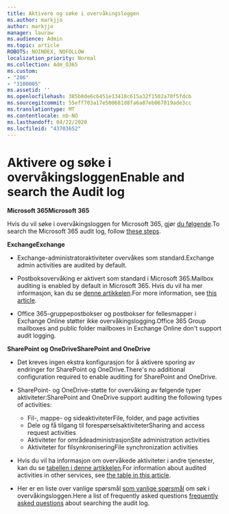 ```yaml
---
title: Aktivere og søke i overvåkingsloggen
ms.author: markjjo
author: markjjo
manager: lauraw
ms.audience: Admin
ms.topic: article
ROBOTS: NOINDEX, NOFOLLOW
localization_priority: Normal
ms.collection: Adm_O365
ms.custom:
- "286"
- "3100005"
ms.assetid: ''
ms.openlocfilehash: 385b8de6c6451e13418c615a32f1502a70f5fdcb
ms.sourcegitcommit: 55eff703a17e500681d8fa6a87eb067019ade3cc
ms.translationtype: MT
ms.contentlocale: nb-NO
ms.lasthandoff: 04/22/2020
ms.locfileid: "43703652"
---
```

# <a name="enable-and-search-the-audit-log"></a><span data-ttu-id="de781-102">Aktivere og søke i overvåkingsloggen</span><span class="sxs-lookup"><span data-stu-id="de781-102">Enable and search the Audit log</span></span>

<span data-ttu-id="de781-103">**Microsoft 365**</span><span class="sxs-lookup"><span data-stu-id="de781-103">**Microsoft 365**</span></span>

<span data-ttu-id="de781-104">Hvis du vil søke i overvåkingsloggen for Microsoft 365, gjør [du følgende](https://docs.microsoft.com/office365/securitycompliance/search-the-audit-log-in-security-and-compliance#search-the-audit-log).</span><span class="sxs-lookup"><span data-stu-id="de781-104">To search the Microsoft 365 audit log, follow [these steps](https://docs.microsoft.com/office365/securitycompliance/search-the-audit-log-in-security-and-compliance#search-the-audit-log).</span></span>

<span data-ttu-id="de781-105">**Exchange**</span><span class="sxs-lookup"><span data-stu-id="de781-105">**Exchange**</span></span>

- <span data-ttu-id="de781-106">Exchange-administratoraktiviteter overvåkes som standard.</span><span class="sxs-lookup"><span data-stu-id="de781-106">Exchange admin activities are audited by default.</span></span>

- <span data-ttu-id="de781-107">Postboksovervåking er aktivert som standard i Microsoft 365.</span><span class="sxs-lookup"><span data-stu-id="de781-107">Mailbox auditing is enabled by default in Microsoft 365.</span></span> <span data-ttu-id="de781-108">Hvis du vil ha mer informasjon, kan du se [denne artikkelen](https://docs.microsoft.com/office365/securitycompliance/enable-mailbox-auditing).</span><span class="sxs-lookup"><span data-stu-id="de781-108">For more information, see  [this article](https://docs.microsoft.com/office365/securitycompliance/enable-mailbox-auditing).</span></span>

- <span data-ttu-id="de781-109">Office 365-gruppepostbokser og postbokser for fellesmapper i Exchange Online støtter ikke overvåkingslogging.</span><span class="sxs-lookup"><span data-stu-id="de781-109">Office 365 Group mailboxes and public folder mailboxes in Exchange Online don't support audit logging.</span></span>

<span data-ttu-id="de781-110">**SharePoint og OneDrive**</span><span class="sxs-lookup"><span data-stu-id="de781-110">**SharePoint and OneDrive**</span></span>

- <span data-ttu-id="de781-111">Det kreves ingen ekstra konfigurasjon for å aktivere sporing av endringer for SharePoint og OneDrive.</span><span class="sxs-lookup"><span data-stu-id="de781-111">There's no additional configuration required to enable auditing for SharePoint and OneDrive.</span></span>

- <span data-ttu-id="de781-112">SharePoint- og OneDrive-støtte for overvåking av følgende typer aktiviteter:</span><span class="sxs-lookup"><span data-stu-id="de781-112">SharePoint and OneDrive support auditing the following types of activities:</span></span>

    - <span data-ttu-id="de781-113">Fil-, mappe- og sideaktiviteter</span><span class="sxs-lookup"><span data-stu-id="de781-113">File, folder, and page activities</span></span>
    - <span data-ttu-id="de781-114">Dele og få tilgang til forespørselsaktiviteter</span><span class="sxs-lookup"><span data-stu-id="de781-114">Sharing and access request activities</span></span>
    - <span data-ttu-id="de781-115">Aktiviteter for områdeadministrasjon</span><span class="sxs-lookup"><span data-stu-id="de781-115">Site administration activities</span></span>
    - <span data-ttu-id="de781-116">Aktiviteter for filsynkronisering</span><span class="sxs-lookup"><span data-stu-id="de781-116">File synchronization activities</span></span>

- <span data-ttu-id="de781-117">Hvis du vil ha informasjon om overvåkede aktiviteter i andre tjenester, kan du se [tabellen i denne artikkelen](https://docs.microsoft.com/office365/securitycompliance/search-the-audit-log-in-security-and-compliance#audited-activities).</span><span class="sxs-lookup"><span data-stu-id="de781-117">For information about audited activities in other services, see  [the table in this article](https://docs.microsoft.com/office365/securitycompliance/search-the-audit-log-in-security-and-compliance#audited-activities).</span></span>

- <span data-ttu-id="de781-118">Her er en liste over vanlige spørsmål [som vanlige spørsmål](https://docs.microsoft.com/office365/securitycompliance/search-the-audit-log-in-security-and-compliance#frequently-asked-questions) om søk i overvåkingsloggen.</span><span class="sxs-lookup"><span data-stu-id="de781-118">Here a list of frequently asked questions [frequently asked questions](https://docs.microsoft.com/office365/securitycompliance/search-the-audit-log-in-security-and-compliance#frequently-asked-questions) about searching the audit log.</span></span>